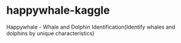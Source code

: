 # happywhale-kaggle
Happywhale - Whale and Dolphin Identification(Identify whales and dolphins by unique characteristics)
